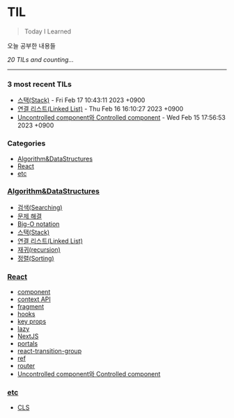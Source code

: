 # TIL
> Today I Learned

오늘 공부한 내용들


_20 TILs and counting..._

---

### 3 most recent TILs

- [스택(Stack)](Algorithm&DataStructures/스택(Stack).md) - Fri Feb 17 10:43:11 2023 +0900
- [연결 리스트(Linked List)](Algorithm&DataStructures/연결리스트(LinkedList).md) - Thu Feb 16 16:10:27 2023 +0900
- [Uncontrolled component와 Controlled component](React/uncontrolled-component&controlled-omponent.md) - Wed Feb 15 17:56:53 2023 +0900

### Categories

- [Algorithm&DataStructures](#Algorithm&DataStructures)
- [React](#React)
- [etc](#etc)

### [Algorithm&DataStructures](#Algorithm&DataStructures)
- [검색(Searching)](Algorithm&DataStructures/검색(Searching).md)
- [문제 해결](Algorithm&DataStructures/문제해결.md)
- [Big-O notation](Algorithm&DataStructures/빅오표기법(Big-O_notation).md)
- [스택(Stack)](Algorithm&DataStructures/스택(Stack).md)
- [연결 리스트(Linked List)](Algorithm&DataStructures/연결리스트(LinkedList).md)
- [재귀(recursion)](Algorithm&DataStructures/재귀(Recursion).md)
- [정렬(Sorting)](Algorithm&DataStructures/정렬(Sorting).md)

### [React](#React)
- [component](React/component.md)
- [context API](React/context.md)
- [fragment](React/fragment.md)
- [hooks](React/hooks.md)
- [key props](React/key.md)
- [lazy](React/lazy.md)
- [NextJS](React/nextjs.md)
- [portals](React/portals.md)
- [react-transition-group](React/react-transition-group.md)
- [ref](React/ref.md)
- [router](React/router.md)
- [Uncontrolled component와 Controlled component](React/uncontrolled-component&controlled-omponent.md)

### [etc](#etc)
- [CLS](etc/CLS.md)


